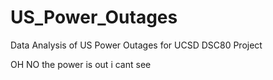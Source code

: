 # US_Power_Outages
Data Analysis of US Power Outages for UCSD DSC80 Project


OH NO the power is out i cant see